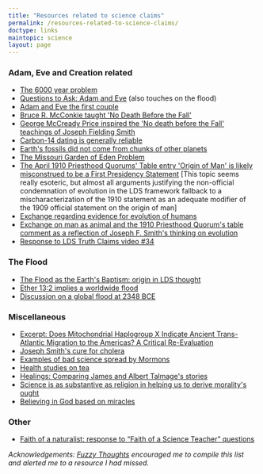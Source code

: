 ```yaml
---
title: "Resources related to science claims"
permalink: /resources-related-to-science-claims/
doctype: links
maintopic: science
layout: page
---
```


### Adam, Eve and Creation related

* [The 6000 year problem](https://faenrandir.github.io/a_careful_examination/the-6000-year-problem/)
* [Questions to Ask: Adam and Eve](https://faenrandir.github.io/a_careful_examination/questions-to-ask/#adam-and-eve) (also touches on the flood)
* [Adam and Eve the first couple](https://faenrandir.github.io/a_careful_examination/adam-and-eve-the-first-couple/)
* [Bruce R. McConkie taught 'No Death Before the Fall'](https://faenrandir.github.io/a_careful_examination/brm-taught-ndbf/)
* [George McCready Price inspired the 'No death before the Fall' teachings of Joseph Fielding Smith](https://faenrandir.github.io/a_careful_examination/george-mccready-price-inspired-ndbf/)
* [Carbon-14 dating is generally reliable](https://faenrandir.github.io/a_careful_examination/carbon-14-dating-generally-reliable/)
* [Earth's fossils did not come from chunks of other planets](https://faenrandir.github.io/a_careful_examination/fossils-not-from-chunks-of-other-planets/)
* [The Missouri Garden of Eden Problem](https://faenrandir.github.io/a_careful_examination/missiour-garden-of-eden-problem/)
* [The April 1910 Priesthood Quorums' Table entry 'Origin of Man' is likely misconstrued to be a First Presidency Statement](https://faenrandir.github.io/a_careful_examination/april-1910-table-not-likely-fp-statement/) [This topic seems really esoteric, but almost all arguments justifying the non-official condemnation of evolution in the LDS framework fallback to a mischaracterization of the 1910 statement as an adequate modifier of the 1909 official statement on the origin of man]
* [Exchange regarding evidence for evolution of humans](https://faenrandir.github.io/a_careful_examination/evidence-of-humans-r-gary-exchange/)
* [Exchange on man as animal and the 1910 Priesthood Quorum's table comment as a reflection of Joseph F. Smith's thinking on evolution](https://faenrandir.github.io/a_careful_examination/1910-priesthood-quorums-table-r-gary-exchange/)
* [Response to LDS Truth Claims video #34](https://faenrandir.github.io/a_careful_examination/response-to-lds-truth-claims-video-34/)

### The Flood

* [The Flood as the Earth's Baptism: origin in LDS thought](https://faenrandir.github.io/a_careful_examination/flood-as-baptism-origin-in-LDS-thought/)
* [Ether 13:2 implies a worldwide flood](https://faenrandir.github.io/a_careful_examination/ether-13-2-implies-a-worldwide-flood/)
* [Discussion on a global flood at 2348 BCE](https://faenrandir.github.io/a_careful_examination/discussion-global-flood-at-2348-bc/)

### Miscellaneous

* [Excerpt: Does Mitochondrial Haplogroup X Indicate Ancient Trans-Atlantic Migration to the Americas? A Critical Re-Evaluation](https://faenrandir.github.io/a_careful_examination/bolnick-excerpt-mitochondrial-haplogroup-x-trans-atlantic-migration/)
* [Joseph Smith's cure for cholera](https://faenrandir.github.io/a_careful_examination/joseph-smith-cure-for-cholera/)
* [Examples of bad science spread by Mormons](https://faenrandir.github.io/a_careful_examination/bad-science-spread-by-mormons/)
* [Health studies on tea](https://faenrandir.github.io/a_careful_examination/health-studies-on-tea/)
* [Healings: Comparing James and Albert Talmage's stories](https://faenrandir.github.io/a_careful_examination/healings-comparing-james-and-albert-talmage-stories/)
* [Science is as substantive as religion in helping us to derive morality's ought](https://faenrandir.github.io/a_careful_examination/science-vs-religion-in-deriving-moralitys-ought/)
* [Believing in God based on miracles](https://faenrandir.github.io/a_careful_examination/believing-in-god-based-on-miracles/)

### Other

* [Faith of a naturalist: response to “Faith of a Science Teacher” questions](https://faenrandir.github.io/a_careful_examination/faith-naturalist-response-faith-science-teacher-questions/)

*Acknowledgements: [Fuzzy Thoughts](https://www.reddit.com/user/fuzzy_thoughts) encouraged me to compile this list and alerted me to a resource I had missed.*
